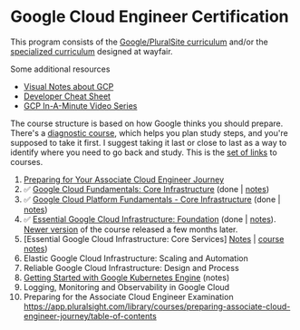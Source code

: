 # Google Cloud Engineer Certification

This program consists of the [Google/PluralSite curriculum](https://app.pluralsight.com/paths/certificate/cloud-engineering-with-google-cloud) and/or the [specialized curriculum](https://app.pluralsight.com/channels/details/1b0cc7b3-4ab1-49a4-ad6d-23f827d40996) designed at wayfair. 

Some additional resources
- [Visual Notes about GCP](https://github.com/priyankavergadia/GCPSketchnote)
- [Developer Cheat Sheet](https://googlecloudcheatsheet.withgoogle.com/)
- [GCP In-A-Minute Video Series](https://www.youtube.com/playlist?list=PLIivdWyY5sqIQ4_5PwyyXZVdsXr3wYhip)

The course structure is based on how Google thinks you should prepare. There's a [diagnostic course](https://app.pluralsight.com/library/courses/preparing-associate-cloud-engineer-journey), which helps you plan study steps, and you're supposed to take it first. I suggest taking it last or close to last as a way to identify where you need to go back and study. This is the [set of links](https://app.pluralsight.com/paths/certificate/cloud-engineering-with-google-cloud) to courses.

1. [Preparing for Your Associate Cloud Engineer Journey](https://app.pluralsight.com/library/courses/preparing-associate-cloud-engineer-journey/table-of-contents)
2. ✅ [Google Cloud Fundamentals: Core Infrastructure](https://app.pluralsight.com/library/courses/google-cloud-fundamentals-core-infrastructure/table-of-contents) (done | [notes](https://github.com/akiryk/tutorials-learning-lessons/blob/master/GCP/core-infrastructure.md))
3. ✅ [Google Cloud Platform Fundamentals - Core Infrastructure](https://app.pluralsight.com/library/courses/google-cloud-platform-fundamentals-core-infrastructure/table-of-contents) (done | [notes](https://github.com/akiryk/tutorials-learning-lessons/blob/master/GCP/fundamentals-core-infrastructure.md))
4. ✅ [Essential Google Cloud Infrastructure: Foundation](https://app.pluralsight.com/library/courses/essential-google-cloud-infrastructure-foundation-3/table-of-contents) (done | [notes](https://github.com/akiryk/tutorials-learning-lessons/blob/master/GCP/infrastructure-foundation.md)). [Newer version](https://app.pluralsight.com/library/courses/essential-google-cloud-infrastructure-foundation-4/table-of-contents) of the course released a few months later. 
5. [Essential Google Cloud Infrastructure: Core Services] [Notes](https://github.com/akiryk/tutorials-learning-lessons/blob/master/GCP/core-services.md) | [course notes](https://s2.pluralsight.com/links/00700a05-c90e-4311-af2c-0a5969905099_8753cf4cc46dd73db26d954eaffcb2ca.pdf))
6. Elastic Google Cloud Infrastructure: Scaling and Automation
7. Reliable Google Cloud Infrastructure: Design and Process
8. [Getting Started with Google Kubernetes Engine](https://app.pluralsight.com/library/courses/getting-started-google-kubernetes-engine-8/table-of-contents) (notes)
9. Logging, Monitoring and Observability in Google Cloud
10. Preparing for the Associate Cloud Engineer Examination
https://app.pluralsight.com/library/courses/preparing-associate-cloud-engineer-journey/table-of-contents

